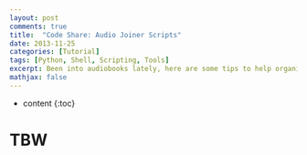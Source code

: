 ```yaml
---
layout: post
comments: true
title:  "Code Share: Audio Joiner Scripts"
date: 2013-11-25
categories: [Tutorial]
tags: [Python, Shell, Scripting, Tools]
excerpt: Been into audiobooks lately, here are some tips to help organize those
mathjax: false
---
```

* content
{:toc}

# TBW
